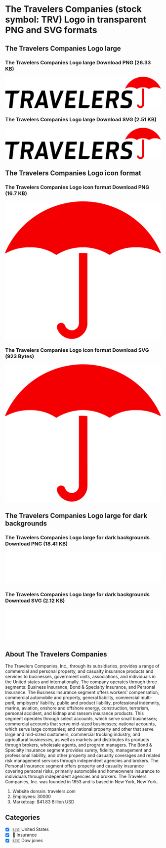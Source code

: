 # The Travelers Companies (stock symbol: TRV) Logo in transparent PNG and SVG formats

## The Travelers Companies Logo large

### The Travelers Companies Logo large Download PNG (26.33 KB)

![The Travelers Companies Logo large Download PNG (26.33 KB)](/img/orig/TRV_BIG-84f85255.png)

### The Travelers Companies Logo large Download SVG (2.51 KB)

![The Travelers Companies Logo large Download SVG (2.51 KB)](/img/orig/TRV_BIG-9baaf7a0.svg)

## The Travelers Companies Logo icon format

### The Travelers Companies Logo icon format Download PNG (16.7 KB)

![The Travelers Companies Logo icon format Download PNG (16.7 KB)](/img/orig/TRV-08fde93c.png)

### The Travelers Companies Logo icon format Download SVG (923 Bytes)

![The Travelers Companies Logo icon format Download SVG (923 Bytes)](/img/orig/TRV-618b9476.svg)

## The Travelers Companies Logo large for dark backgrounds

### The Travelers Companies Logo large for dark backgrounds Download PNG (18.41 KB)

![The Travelers Companies Logo large for dark backgrounds Download PNG (18.41 KB)](/img/orig/TRV_BIG.D-4e1c8d40.png)

### The Travelers Companies Logo large for dark backgrounds Download SVG (2.12 KB)

![The Travelers Companies Logo large for dark backgrounds Download SVG (2.12 KB)](/img/orig/TRV_BIG.D-8d5d8b19.svg)

## About The Travelers Companies

The Travelers Companies, Inc., through its subsidiaries, provides a range of commercial and personal property, and casualty insurance products and services to businesses, government units, associations, and individuals in the United states and internationally. The company operates through three segments: Business Insurance, Bond & Specialty Insurance, and Personal Insurance. The Business Insurance segment offers workers' compensation, commercial automobile and property, general liability, commercial multi-peril, employers' liability, public and product liability, professional indemnity, marine, aviation, onshore and offshore energy, construction, terrorism, personal accident, and kidnap and ransom insurance products. This segment operates through select accounts, which serve small businesses; commercial accounts that serve mid-sized businesses; national accounts, which serve large companies; and national property and other that serve large and mid-sized customers, commercial trucking industry, and agricultural businesses, as well as markets and distributes its products through brokers, wholesale agents, and program managers. The Bond & Specialty Insurance segment provides surety, fidelity, management and professional liability, and other property and casualty coverages and related risk management services through independent agencies and brokers. The Personal Insurance segment offers property and casualty insurance covering personal risks, primarily automobile and homeowners insurance to individuals through independent agencies and brokers. The Travelers Companies, Inc. was founded in 1853 and is based in New York, New York.

1. Website domain: travelers.com
2. Employees: 30000
3. Marketcap: $41.83 Billion USD


## Categories
- [x] 🇺🇸 United States
- [x] 🏦 Insurance
- [x] 🇺🇸 Dow jones
